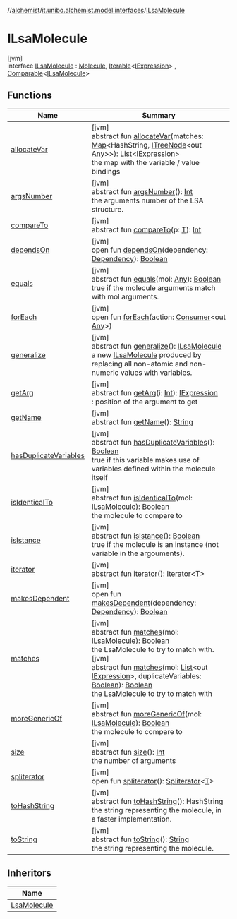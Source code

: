//[alchemist](../../../index.md)/[it.unibo.alchemist.model.interfaces](../index.md)/[ILsaMolecule](index.md)

# ILsaMolecule

[jvm]\
interface [ILsaMolecule](index.md) : [Molecule](../-molecule/index.md), [Iterable](https://docs.oracle.com/javase/8/docs/api/java/lang/Iterable.html)<[IExpression](../../it.unibo.alchemist.expressions.interfaces/-i-expression/index.md)> , [Comparable](https://docs.oracle.com/javase/8/docs/api/java/lang/Comparable.html)<[ILsaMolecule](index.md)>

## Functions

| Name | Summary |
|---|---|
| [allocateVar](allocate-var.md) | [jvm]<br>abstract fun [allocateVar](allocate-var.md)(matches: [Map](https://docs.oracle.com/javase/8/docs/api/java/util/Map.html)<HashString, [ITreeNode](../../it.unibo.alchemist.expressions.interfaces/-i-tree-node/index.md)<out [Any](https://kotlinlang.org/api/latest/jvm/stdlib/kotlin/-any/index.html)>>): [List](https://docs.oracle.com/javase/8/docs/api/java/util/List.html)<[IExpression](../../it.unibo.alchemist.expressions.interfaces/-i-expression/index.md)><br>the map with the variable / value bindings |
| [argsNumber](args-number.md) | [jvm]<br>abstract fun [argsNumber](args-number.md)(): [Int](https://kotlinlang.org/api/latest/jvm/stdlib/kotlin/-int/index.html)<br>the arguments number of the LSA structure. |
| [compareTo](../-g-p-s-point/index.md#-1554281679%2FFunctions%2F-267951372) | [jvm]<br>abstract fun [compareTo](../-g-p-s-point/index.md#-1554281679%2FFunctions%2F-267951372)(p: [T](../-node/index.md)): [Int](https://kotlinlang.org/api/latest/jvm/stdlib/kotlin/-int/index.html) |
| [dependsOn](../-dependency/depends-on.md) | [jvm]<br>open fun [dependsOn](../-dependency/depends-on.md)(dependency: [Dependency](../-dependency/index.md)): [Boolean](https://kotlinlang.org/api/latest/jvm/stdlib/kotlin/-boolean/index.html) |
| [equals](equals.md) | [jvm]<br>abstract fun [equals](equals.md)(mol: [Any](https://kotlinlang.org/api/latest/jvm/stdlib/kotlin/-any/index.html)): [Boolean](https://kotlinlang.org/api/latest/jvm/stdlib/kotlin/-boolean/index.html)<br>true if the molecule arguments match with mol arguments. |
| [forEach](../../it.unibo.alchemist.expressions.implementations/-list-tree-node/index.md#-655675525%2FFunctions%2F-267951372) | [jvm]<br>open fun [forEach](../../it.unibo.alchemist.expressions.implementations/-list-tree-node/index.md#-655675525%2FFunctions%2F-267951372)(action: [Consumer](https://docs.oracle.com/javase/8/docs/api/java/util/function/Consumer.html)<out [Any](https://kotlinlang.org/api/latest/jvm/stdlib/kotlin/-any/index.html)>) |
| [generalize](generalize.md) | [jvm]<br>abstract fun [generalize](generalize.md)(): [ILsaMolecule](index.md)<br>a new [ILsaMolecule](index.md) produced by replacing all non-atomic and non-numeric values with variables. |
| [getArg](get-arg.md) | [jvm]<br>abstract fun [getArg](get-arg.md)(i: [Int](https://kotlinlang.org/api/latest/jvm/stdlib/kotlin/-int/index.html)): [IExpression](../../it.unibo.alchemist.expressions.interfaces/-i-expression/index.md)<br>: position of the argument to get |
| [getName](../-molecule/get-name.md) | [jvm]<br>abstract fun [getName](../-molecule/get-name.md)(): [String](https://docs.oracle.com/javase/8/docs/api/java/lang/String.html) |
| [hasDuplicateVariables](has-duplicate-variables.md) | [jvm]<br>abstract fun [hasDuplicateVariables](has-duplicate-variables.md)(): [Boolean](https://kotlinlang.org/api/latest/jvm/stdlib/kotlin/-boolean/index.html)<br>true if this variable makes use of variables defined within the molecule itself |
| [isIdenticalTo](is-identical-to.md) | [jvm]<br>abstract fun [isIdenticalTo](is-identical-to.md)(mol: [ILsaMolecule](index.md)): [Boolean](https://kotlinlang.org/api/latest/jvm/stdlib/kotlin/-boolean/index.html)<br>the molecule to compare to |
| [isIstance](is-istance.md) | [jvm]<br>abstract fun [isIstance](is-istance.md)(): [Boolean](https://kotlinlang.org/api/latest/jvm/stdlib/kotlin/-boolean/index.html)<br>true if the molecule is an instance (not variable in the argouments). |
| [iterator](../../it.unibo.alchemist.loader.variables/-arbitrary-variable/index.md#-1606146105%2FFunctions%2F-267951372) | [jvm]<br>abstract fun [iterator](../../it.unibo.alchemist.loader.variables/-arbitrary-variable/index.md#-1606146105%2FFunctions%2F-267951372)(): [Iterator](https://docs.oracle.com/javase/8/docs/api/java/util/Iterator.html)<[T](../-node/index.md)> |
| [makesDependent](../-dependency/makes-dependent.md) | [jvm]<br>open fun [makesDependent](../-dependency/makes-dependent.md)(dependency: [Dependency](../-dependency/index.md)): [Boolean](https://kotlinlang.org/api/latest/jvm/stdlib/kotlin/-boolean/index.html) |
| [matches](matches.md) | [jvm]<br>abstract fun [matches](matches.md)(mol: [ILsaMolecule](index.md)): [Boolean](https://kotlinlang.org/api/latest/jvm/stdlib/kotlin/-boolean/index.html)<br>the LsaMolecule to try to match with.<br>[jvm]<br>abstract fun [matches](matches.md)(mol: [List](https://docs.oracle.com/javase/8/docs/api/java/util/List.html)<out [IExpression](../../it.unibo.alchemist.expressions.interfaces/-i-expression/index.md)>, duplicateVariables: [Boolean](https://kotlinlang.org/api/latest/jvm/stdlib/kotlin/-boolean/index.html)): [Boolean](https://kotlinlang.org/api/latest/jvm/stdlib/kotlin/-boolean/index.html)<br>the LsaMolecule to try to match with |
| [moreGenericOf](more-generic-of.md) | [jvm]<br>abstract fun [moreGenericOf](more-generic-of.md)(mol: [ILsaMolecule](index.md)): [Boolean](https://kotlinlang.org/api/latest/jvm/stdlib/kotlin/-boolean/index.html)<br>the molecule to compare to |
| [size](size.md) | [jvm]<br>abstract fun [size](size.md)(): [Int](https://kotlinlang.org/api/latest/jvm/stdlib/kotlin/-int/index.html)<br>the number of arguments |
| [spliterator](../../it.unibo.alchemist.expressions.implementations/-list-tree-node/index.md#-677603448%2FFunctions%2F-267951372) | [jvm]<br>open fun [spliterator](../../it.unibo.alchemist.expressions.implementations/-list-tree-node/index.md#-677603448%2FFunctions%2F-267951372)(): [Spliterator](https://docs.oracle.com/javase/8/docs/api/java/util/Spliterator.html)<[T](../-node/index.md)> |
| [toHashString](to-hash-string.md) | [jvm]<br>abstract fun [toHashString](to-hash-string.md)(): HashString<br>the string representing the molecule, in a faster implementation. |
| [toString](to-string.md) | [jvm]<br>abstract fun [toString](to-string.md)(): [String](https://docs.oracle.com/javase/8/docs/api/java/lang/String.html)<br>the string representing the molecule. |

## Inheritors

| Name |
|---|
| [LsaMolecule](../../it.unibo.alchemist.model.implementations.molecules/-lsa-molecule/index.md) |
